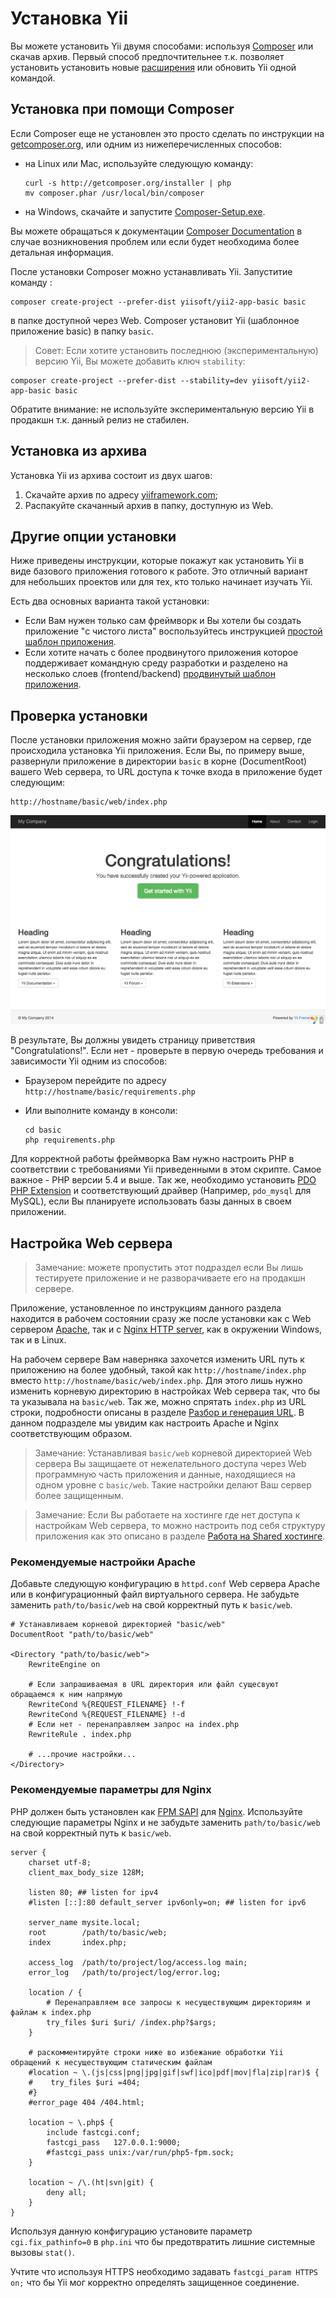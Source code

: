 Установка Yii
==============

Вы можете установить Yii двумя способами: используя [Composer](http://getcomposer.org/) или скачав архив.
Первый способ предпочтительнее т.к. позволяет установить установить новые [расширения](structure-extensions.md)
или обновить Yii одной командой.


Установка при помощи Composer <a name="installing-via-composer"></a>
-----------------------

Если Composer еще не установлен это просто сделать по инструкции на
[getcomposer.org](https://getcomposer.org/download/), или одним из нижеперечисленных способов:

* на Linux или Mac, используйте следующую команду:

  ```
  curl -s http://getcomposer.org/installer | php
  mv composer.phar /usr/local/bin/composer
  ```
* на Windows, скачайте и запустите [Composer-Setup.exe](https://getcomposer.org/Composer-Setup.exe).

Вы можете обращаться к документации [Composer Documentation](https://getcomposer.org/doc/) в случае возникновения проблем или если будет необходима более детальная информация.

После установки Composer можно устанавливать Yii. Запуститие команду :

```
composer create-project --prefer-dist yiisoft/yii2-app-basic basic
```

в папке доступной через Web. Composer установит Yii (шаблонное приложение basic) в папку `basic`.

> Совет: Если хотите установить последнюю (экспериментальную) версию Yii, Вы можете добавить ключ `stability`:
```
composer create-project --prefer-dist --stability=dev yiisoft/yii2-app-basic basic
```
Обратите внимание: не используйте экспериментальную версию Yii в продакшн т.к. данный релиз не стабилен.


Установка из архива <a name="installing-from-archive-file"></a>
-------------------------------

Установка Yii из архива состоит из двух шагов:

1. Скачайте архив по адресу [yiiframework.com](http://www.yiiframework.com/download/yii2-basic);
2. Распакуйте скачанный архив в папку, доступную из Web.


Другие опции установки <a name="other-installation-options"></a>
--------------------------

Ниже приведены инструкции, которые покажут как установить Yii в виде базового приложения готового к работе.
Это отличный вариант для небольших проектов или для тех, кто только начинает изучать Yii.

Есть два основных варианта такой установки:

* Если Вам нужен только сам фреймворк и Вы хотели бы создать приложение "с чистого листа" воспользуйтесь инструкцией [простой шаблон приложения](tutorial-start-from-scratch.md).
* Если хотите начать с более продвинутого приложения которое поддерживает командную среду разработки и разделено на несколько слоев (frontend/backend) [продвинутый шаблон приложения](tutorial-advanced-app.md).


Проверка установки <a name="verifying-installation"></a>
----------------------

После установки приложения можно зайти браузером на сервер, где происходила установка Yii приложения. Если Вы, по примеру выше, развернули приложение в директории `basic` в корне (DocumentRoot) вашего Web сервера, то URL доступа к точке входа в приложение будет следующим:

```
http://hostname/basic/web/index.php
```

![Successful Installation of Yii](images/start-app-installed.png)

В результате, Вы должны увидеть страницу приветствия "Congratulations!". Если нет - проверьте в первую очередь требования и зависимости Yii одним из способов:

* Браузером перейдите по адресу `http://hostname/basic/requirements.php`
* Или выполните команду в консоли: 

  ```
  cd basic
  php requirements.php
  ```

Для корректной работы фреймворка Вам нужно настроить PHP в соответствии с требованиями Yii приведенными в этом скрипте.
Самое важное - PHP версии 5.4 и выше. Так же, необходимо установить [PDO PHP Extension](http://www.php.net/manual/en/pdo.installation.php) и соответствующий драйвер 
(Например, `pdo_mysql` для MySQL), если Вы планируете использовать базы данных в своем приложении.


Настройка Web сервера <a name="configuring-web-servers"></a>
-----------------------

> Замечание: можете пропустить этот подраздел если Вы лишь тестируете приложение и не разворачиваете его на продакшн сервере.

Приложение, установленное по инструкциям данного раздела находится в рабочем состоянии сразу же после установки как с Web сервером [Apache](http://httpd.apache.org/), так и с [Nginx HTTP server](http://nginx.org/), как в окружении Windows, так и в Linux.

На рабочем сервере Вам наверняка захочется изменить URL путь к приложению на более удобный, такой как  `http://hostname/index.php` вместо `http://hostname/basic/web/index.php`. Для этого лишь нужно изменить корневую директорию в настройках Web сервера так, что бы та указывала на `basic/web`. Так же, можно спрятать `index.php` из URL строки, подробности описаны в разделе [Разбор и генерация URL](runtime-url-handling.md). 
В данном подразделе мы увидим как настроить Apache и Nginx соответствующим образом.

> Замечание: Устанавливая `basic/web` корневой директорией Web сервера Вы защищаете от нежелательного доступа через Web программную часть приложения и данные, находящиеся на одном уровне с `basic/web`. Такие настройки делают Ваш сервер более защищенным.

> Замечание: Если Вы работаете на хостинге где нет доступа к настройкам Web сервера, то можно настроить под себя структуру приложения как это описано в разделе [Работа на Shared хостинге](tutorial-shared-hosting.md).


### Рекомендуемые настройки Apache <a name="recommended-apache-configuration"></a>

Добавьте следующую конфигурацию в `httpd.conf` Web сервера Apache или в конфигурационный файл виртуального сервера. Не забудьте заменить `path/to/basic/web` на свой корректный путь к `basic/web`.

```
# Устанавливаем корневой директорией "basic/web"
DocumentRoot "path/to/basic/web"

<Directory "path/to/basic/web">
    RewriteEngine on

    # Если запрашиваемая в URL директория или файл сущесвуют обращаемся к ним напрямую
    RewriteCond %{REQUEST_FILENAME} !-f
    RewriteCond %{REQUEST_FILENAME} !-d
    # Если нет - перенаправляем запрос на index.php
    RewriteRule . index.php

    # ...прочие настройки...
</Directory>
```


### Рекомендуемые параметры для Nginx <a name="recommended-nginx-configuration"></a>

PHP должен быть установлен как [FPM SAPI](http://php.net/install.fpm) для [Nginx](http://wiki.nginx.org/).
Используйте следующие параметры Nginx и не забудьте заменить `path/to/basic/web` на свой корректный путь к `basic/web`.

```
server {
    charset utf-8;
    client_max_body_size 128M;

    listen 80; ## listen for ipv4
    #listen [::]:80 default_server ipv6only=on; ## listen for ipv6

    server_name mysite.local;
    root        /path/to/basic/web;
    index       index.php;

    access_log  /path/to/project/log/access.log main;
    error_log   /path/to/project/log/error.log;

    location / {
        # Перенаправляем все запросы к несуществующим директориям и файлам к index.php
        try_files $uri $uri/ /index.php?$args;
    }

    # раскомментируйте строки ниже во избежание обработки Yii обращений к несуществующим статическим файлам
    #location ~ \.(js|css|png|jpg|gif|swf|ico|pdf|mov|fla|zip|rar)$ {
    #    try_files $uri =404;
    #}
    #error_page 404 /404.html;

    location ~ \.php$ {
        include fastcgi.conf;
        fastcgi_pass   127.0.0.1:9000;
        #fastcgi_pass unix:/var/run/php5-fpm.sock;
    }

    location ~ /\.(ht|svn|git) {
        deny all;
    }
}
```

Используя данную конфигурацию установите параметр `cgi.fix_pathinfo=0` в `php.ini` что бы предотвратить лишние системные вызовы `stat()`.

Учтите что используя HTTPS необходимо задавать `fastcgi_param HTTPS on;` что бы Yii мог корректно определять защищенное соединение.
